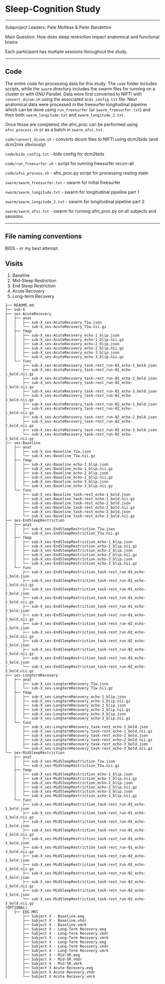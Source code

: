 # Sleep-Cognition Study
---

Subproject Leaders: Pete Molfese & Peter Bandettini

Main Question: How does sleep restriction impact anatomical and functional brains

Each participant has multiple sessions throughout the study. 

---
## Code

The entire code for processing data for this study.  The `code` folder includes scripts, while the `swarm` directory
includes the swarm files for running on a cluster or with GNU Parallel.  Data were first converted to NIFTI with `convert_dicom.sh`
using the associated `bids_config.txt` file. Next anatomical data were processed in the freesurfer longitudinal pipeline
which can be done using `run_freesurfer` (or `swarm_freesurfer.txt`) and then both `swarm_longitude.txt` and `swarm_longitude_2.txt`.

Once those are completed, the afni_proc can be performed using `afni_process.sh` or as a batch in `swarm_afni.txt`.

`code/convert_dicom.sh` - converts dicom files to NIFTI using dcm2bids (and dcm2niix obviously)

`code/bids_config.txt` - bids config for dcm2bids

`code/run_freesurfer.sh` - script for running freesurfer recon-all

`code/afni_process.sh` - afni_proc.py script for processing resting state

`swarm/swarm_freesurfer.txt` - swarm for initial freesurfer

`swarm/swarm_longitude.txt` - swarm for longitudinal pipeline part 1

`swarm/swarm_longitude_2.txt` - swarm for longitudinal pipeline part 2

`swarm/swarm_afni.txt` - swarm for running afni_proc.py on all subjects and sessions

---
## File naming conventions

BIDS - or my best attempt.

## Visits

1. Baseline
2. Mid-Sleep Restriction
3. End Sleep Restriction
4. Acute Recovery
5. Long-term Recovery

```
├── README.md
├── sub-X
├── ses-AcuteRecovery
│   ├── anat
│   │   ├── sub-X_ses-AcuteRecovery_T1w.json
│   │   └── sub-X_ses-AcuteRecovery_T1w.nii.gz
│   ├── fmap
│   │   ├── sub-X_ses-AcuteRecovery_echo-1_blip.json
│   │   ├── sub-X_ses-AcuteRecovery_echo-1_blip.nii.gz
│   │   ├── sub-X_ses-AcuteRecovery_echo-2_blip.json
│   │   ├── sub-X_ses-AcuteRecovery_echo-2_blip.nii.gz
│   │   ├── sub-X_ses-AcuteRecovery_echo-3_blip.json
│   │   └── sub-X_ses-AcuteRecovery_echo-3_blip.nii.gz
│   └── func
│       ├── sub-X_ses-AcuteRecovery_task-rest_run-01_echo-1_bold.json
│       ├── sub-X_ses-AcuteRecovery_task-rest_run-01_echo-1_bold.nii.gz
│       ├── sub-X_ses-AcuteRecovery_task-rest_run-01_echo-2_bold.json
│       ├── sub-X_ses-AcuteRecovery_task-rest_run-01_echo-2_bold.nii.gz
│       ├── sub-X_ses-AcuteRecovery_task-rest_run-01_echo-3_bold.json
│       ├── sub-X_ses-AcuteRecovery_task-rest_run-01_echo-3_bold.nii.gz
│       ├── sub-X_ses-AcuteRecovery_task-rest_run-02_echo-1_bold.json
│       ├── sub-X_ses-AcuteRecovery_task-rest_run-02_echo-1_bold.nii.gz
│       ├── sub-X_ses-AcuteRecovery_task-rest_run-02_echo-2_bold.json
│       ├── sub-X_ses-AcuteRecovery_task-rest_run-02_echo-2_bold.nii.gz
│       ├── sub-X_ses-AcuteRecovery_task-rest_run-02_echo-3_bold.json
│       └── sub-X_ses-AcuteRecovery_task-rest_run-02_echo-3_bold.nii.gz
├── ses-Baseline
│   ├── anat
│   │   ├── sub-X_ses-Baseline_T1w.json
│   │   └── sub-X_ses-Baseline_T1w.nii.gz
│   ├── fmap
│   │   ├── sub-X_ses-Baseline_echo-1_blip.json
│   │   ├── sub-X_ses-Baseline_echo-1_blip.nii.gz
│   │   ├── sub-X_ses-Baseline_echo-2_blip.json
│   │   ├── sub-X_ses-Baseline_echo-2_blip.nii.gz
│   │   ├── sub-X_ses-Baseline_echo-3_blip.json
│   │   └── sub-X_ses-Baseline_echo-3_blip.nii.gz
│   └── func
│       ├── sub-X_ses-Baseline_task-rest_echo-1_bold.json
│       ├── sub-X_ses-Baseline_task-rest_echo-1_bold.nii.gz
│       ├── sub-X_ses-Baseline_task-rest_echo-2_bold.json
│       ├── sub-X_ses-Baseline_task-rest_echo-2_bold.nii.gz
│       ├── sub-X_ses-Baseline_task-rest_echo-3_bold.json
│       └── sub-X_ses-Baseline_task-rest_echo-3_bold.nii.gz
├── ses-EndSleepRestriction
│   ├── anat
│   │   ├── sub-X_ses-EndSleepRestriction_T1w.json
│   │   └── sub-X_ses-EndSleepRestriction_T1w.nii.gz
│   ├── fmap
│   │   ├── sub-X_ses-EndSleepRestriction_echo-1_blip.json
│   │   ├── sub-X_ses-EndSleepRestriction_echo-1_blip.nii.gz
│   │   ├── sub-X_ses-EndSleepRestriction_echo-2_blip.json
│   │   ├── sub-X_ses-EndSleepRestriction_echo-2_blip.nii.gz
│   │   ├── sub-X_ses-EndSleepRestriction_echo-3_blip.json
│   │   └── sub-X_ses-EndSleepRestriction_echo-3_blip.nii.gz
│   └── func
│       ├── sub-X_ses-EndSleepRestriction_task-rest_run-01_echo-1_bold.json
│       ├── sub-X_ses-EndSleepRestriction_task-rest_run-01_echo-1_bold.nii.gz
│       ├── sub-X_ses-EndSleepRestriction_task-rest_run-01_echo-2_bold.json
│       ├── sub-X_ses-EndSleepRestriction_task-rest_run-01_echo-2_bold.nii.gz
│       ├── sub-X_ses-EndSleepRestriction_task-rest_run-01_echo-3_bold.json
│       ├── sub-X_ses-EndSleepRestriction_task-rest_run-01_echo-3_bold.nii.gz
│       ├── sub-X_ses-EndSleepRestriction_task-rest_run-02_echo-1_bold.json
│       ├── sub-X_ses-EndSleepRestriction_task-rest_run-02_echo-1_bold.nii.gz
│       ├── sub-X_ses-EndSleepRestriction_task-rest_run-02_echo-2_bold.json
│       ├── sub-X_ses-EndSleepRestriction_task-rest_run-02_echo-2_bold.nii.gz
│       ├── sub-X_ses-EndSleepRestriction_task-rest_run-02_echo-3_bold.json
│       └── sub-X_ses-EndSleepRestriction_task-rest_run-02_echo-3_bold.nii.gz
├── ses-LongtermRecovery
│   ├── anat
│   │   ├── sub-X_ses-LongtermRecovery_T1w.json
│   │   └── sub-X_ses-LongtermRecovery_T1w.nii.gz
│   ├── fmap
│   │   ├── sub-X_ses-LongtermRecovery_echo-1_blip.json
│   │   ├── sub-X_ses-LongtermRecovery_echo-1_blip.nii.gz
│   │   ├── sub-X_ses-LongtermRecovery_echo-2_blip.json
│   │   ├── sub-X_ses-LongtermRecovery_echo-2_blip.nii.gz
│   │   ├── sub-X_ses-LongtermRecovery_echo-3_blip.json
│   │   └── sub-X_ses-LongtermRecovery_echo-3_blip.nii.gz
│   └── func
│       ├── sub-X_ses-LongtermRecovery_task-rest_echo-1_bold.json
│       ├── sub-X_ses-LongtermRecovery_task-rest_echo-1_bold.nii.gz
│       ├── sub-X_ses-LongtermRecovery_task-rest_echo-2_bold.json
│       ├── sub-X_ses-LongtermRecovery_task-rest_echo-2_bold.nii.gz
│       ├── sub-X_ses-LongtermRecovery_task-rest_echo-3_bold.json
│       └── sub-X_ses-LongtermRecovery_task-rest_echo-3_bold.nii.gz
└── ses-MidSleepRestriction
	├── anat
	│   ├── sub-X_ses-MidSleepRestriction_T1w.json
	│   └── sub-X_ses-MidSleepRestriction_T1w.nii.gz
	├── fmap
	│   ├── sub-X_ses-MidSleepRestriction_echo-1_blip.json
	│   ├── sub-X_ses-MidSleepRestriction_echo-1_blip.nii.gz
	│   ├── sub-X_ses-MidSleepRestriction_echo-2_blip.json
	│   ├── sub-X_ses-MidSleepRestriction_echo-2_blip.nii.gz
	│   ├── sub-X_ses-MidSleepRestriction_echo-3_blip.json
	│   └── sub-X_ses-MidSleepRestriction_echo-3_blip.nii.gz
	└── func
		├── sub-X_ses-MidSleepRestriction_task-rest_run-01_echo-1_bold.json
		├── sub-X_ses-MidSleepRestriction_task-rest_run-01_echo-1_bold.nii.gz
		├── sub-X_ses-MidSleepRestriction_task-rest_run-01_echo-2_bold.json
		├── sub-X_ses-MidSleepRestriction_task-rest_run-01_echo-2_bold.nii.gz
		├── sub-X_ses-MidSleepRestriction_task-rest_run-01_echo-3_bold.json
		├── sub-X_ses-MidSleepRestriction_task-rest_run-01_echo-3_bold.nii.gz
		├── sub-X_ses-MidSleepRestriction_task-rest_run-02_echo-1_bold.json
		├── sub-X_ses-MidSleepRestriction_task-rest_run-02_echo-1_bold.nii.gz
		├── sub-X_ses-MidSleepRestriction_task-rest_run-02_echo-2_bold.json
		├── sub-X_ses-MidSleepRestriction_task-rest_run-02_echo-2_bold.nii.gz
		├── sub-X_ses-MidSleepRestriction_task-rest_run-02_echo-3_bold.json
		└── sub-X_ses-MidSleepRestriction_task-rest_run-02_echo-3_bold.nii.gz
(OPTIONAL)
│   ├── EEG-MRI
│       ├── Subject X - Baseline.eeg
│       ├── Subject X - Baseline.vhdr
│       ├── Subject X - Baseline.vmrk
│       ├── Subject X - Long-Term Recovery.eeg
│       ├── Subject X - Long-Term Recovery.vhdr
│       ├── Subject X - Long-Term Recovery.vmrk
│       ├── Subject X - Long-Term Recovery.eeg
│       ├── Subject X - Long-Term Recovery.vhdr
│       ├── Subject X - Long-Term Recovery.vmrk
│       ├── Subject X - Mid-SR.eeg
│       ├── Subject X - Mid-SR.vhdr
│       ├── Subject X - Mid-SR.vmrk
│       ├── Subject X Acute Recovery.eeg
│       ├── Subject X Acute Recovery.vhdr
│       └── Subject X Acute Recovery.vmrk
```